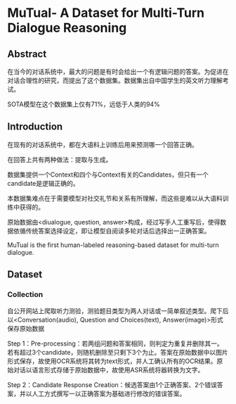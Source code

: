 # MuTual- A Dataset for Multi-Turn Dialogue Reasoning

## Abstract

在当今的对话系统中，最大的问题是有时会给出一个有逻辑问题的答案。为促进在对话合理性的研究，而提出了这个数据集。数据集出自中国学生的英文听力理解考试。  

SOTA模型在这个数据集上仅有71%，远低于人类的94%  

## Introduction

在现有的对话系统中，都在大语料上训练后用来预测哪一个回答正确。

在回答上共有两种做法：提取与生成。  

数据集提供一个Context和四个与Context有关的Candidates，但只有一个candidate是逻辑正确的。  

本数据集难点在于需要模型对社交礼节和关系有所理解，而这些是难以从大语料训练中获得的。  

原始数据由<diualogue, question, answer>构成，经过写手人工重写后，使得数据依循传统答案选择设定，即让模型自阅读多轮对话后选择出一正确答案。  

MuTual is the first human-labeled reasoning-based dataset for multi-turn dialogue.  

## Dataset

### Collection

自公开网站上爬取听力测验，测验题目类型为两人对话或一简单叙述类型。爬下后以<Conversation(audio), Question and Choices(text), Answer(image)>形式保存原始数据  

Step 1：Pre-processing：若两组问题和答案相同，则判定为重复并删除其一。若有超过3个candidate，则随机删除至只剩下3个为止。答案在原始数据中以图片形式保存，故使用OCR系统将其转为text形式，并人工确认所有的OCR结果。原始对话以语言形式存储于原始数据中，故使用ASR系统将器转换为文字。  

Step 2：Candidate Response Creation：候选答案由1个正确答案、2个错误答案，并以人工方式撰写一以正确答案为基础进行修改的错误答案。